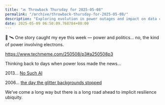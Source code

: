 ```yaml
---
title: "🔙 Throwback Thursday for 2025-05-08"
permalink: "/archive/throwback-thursday-for-2025-05-08/"
description: "Exploring evolution in power outages and impact on data center resilience."
date: 2025-05-09 06:50:09.768784+00:00
---
```


<!-- buttondown-editor-mode: fancy --><p>📡 🛰️ One story caught my eye this week — power and politics… no, the kind of power involving electrons.</p><p><a target="_blank" rel="noopener noreferrer nofollow" href="https://www.techmeme.com/250508/p3#a250508p3">https://www.techmeme.com/250508/p3#a250508p3</a></p><p>Thinking back to days when power loss made the news…</p><p>2013… <a target="_blank" rel="noopener noreferrer nofollow" href="https://www.techmeme.com/131007/p40#a131007p40">No Such AI</a></p><p>2006… <a target="_blank" rel="noopener noreferrer nofollow" href="https://www.techmeme.com/060724/p9#a060724p9">the day the glitter backgrounds stopped</a></p><p>We’ve come a long way but there is a long road ahead to implicit resilience ubiquity.</p>